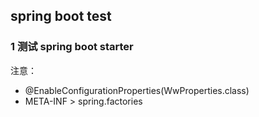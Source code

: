 ## spring boot test

### 1 测试 spring boot starter
注意：  
- @EnableConfigurationProperties(WwProperties.class)
- META-INF > spring.factories



